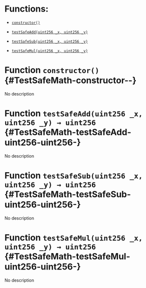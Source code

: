# Functions:

- [`constructor()`](#TestSafeMath-constructor--)

- [`testSafeAdd(uint256 _x, uint256 _y)`](#TestSafeMath-testSafeAdd-uint256-uint256-)

- [`testSafeSub(uint256 _x, uint256 _y)`](#TestSafeMath-testSafeSub-uint256-uint256-)

- [`testSafeMul(uint256 _x, uint256 _y)`](#TestSafeMath-testSafeMul-uint256-uint256-)

# Function `constructor()` {#TestSafeMath-constructor--}

No description

# Function `testSafeAdd(uint256 _x, uint256 _y) → uint256` {#TestSafeMath-testSafeAdd-uint256-uint256-}

No description

# Function `testSafeSub(uint256 _x, uint256 _y) → uint256` {#TestSafeMath-testSafeSub-uint256-uint256-}

No description

# Function `testSafeMul(uint256 _x, uint256 _y) → uint256` {#TestSafeMath-testSafeMul-uint256-uint256-}

No description
